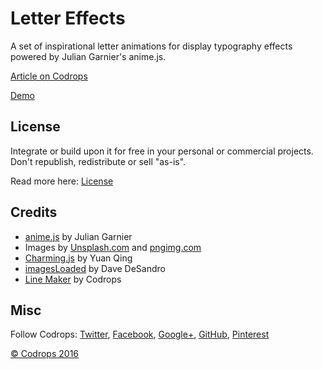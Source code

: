 # Letter Effects

A set of inspirational letter animations for display typography effects powered by Julian Garnier's anime.js.

[Article on Codrops](http://tympanus.net/codrops/?p=28372)

[Demo](http://tympanus.net/Development/LetterEffects/)

## License

Integrate or build upon it for free in your personal or commercial projects. Don't republish, redistribute or sell "as-is". 

Read more here: [License](http://tympanus.net/codrops/licensing/)

## Credits

*   [anime.js](http://anime-js.com/) by Julian Garnier
*   Images by [Unsplash.com](http://unsplash.com) and [pngimg.com](http://pngimg.com/)
*   [Charming.js](https://github.com/yuanqing/charming) by Yuan Qing
*   [imagesLoaded](http://imagesloaded.desandro.com/) by Dave DeSandro
*   [Line Maker](http://tympanus.net/codrops/2016/10/12/animated-decorative-lines/) by Codrops

## Misc

Follow Codrops: [Twitter](http://www.twitter.com/codrops), [Facebook](http://www.facebook.com/pages/Codrops/159107397912), [Google+](https://plus.google.com/101095823814290637419), [GitHub](https://github.com/codrops), [Pinterest](http://www.pinterest.com/codrops/)

[© Codrops 2016](http://www.codrops.com)





